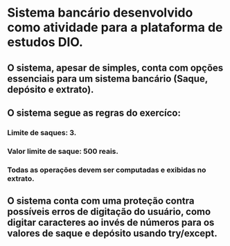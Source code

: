 # Sistema bancário desenvolvido como atividade para a plataforma de estudos DIO.
## O sistema, apesar de simples, conta com opções essenciais para um sistema bancário (Saque, depósito e extrato).
## O sistema segue as regras do exercíco:
### Limite de saques: 3.
### Valor limite de saque: 500 reais. 
### Todas as operações devem ser computadas e exibidas no extrato.
## O sistema conta com uma proteção contra possíveis erros de digitação do usuário, como digitar caracteres ao invés de números para os valores de saque e depósito usando try/except.
